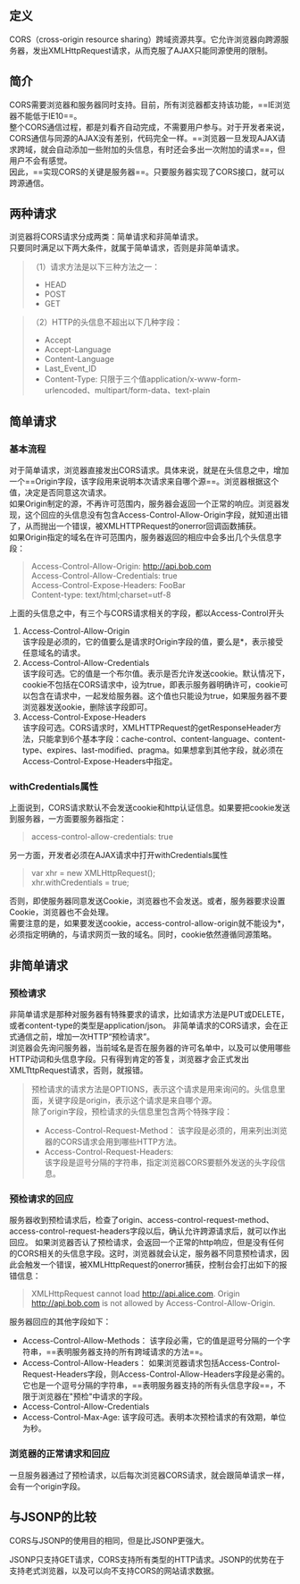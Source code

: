 ## 定义
CORS（cross-origin resource sharing）跨域资源共享。它允许浏览器向跨源服务器，发出XMLHttpRequest请求，从而克服了AJAX只能同源使用的限制。
## 简介
CORS需要浏览器和服务器同时支持。目前，所有浏览器都支持该功能，==IE浏览器不能低于IE10==。  
整个CORS通信过程，都是刘看齐自动完成，不需要用户参与。对于开发者来说，CORS通信与同源的AJAX没有差别，代码完全一样。==浏览器一旦发现AJAX请求跨域，就会自动添加一些附加的头信息，有时还会多出一次附加的请求==，但用户不会有感觉。  
因此，==实现CORS的关键是服务器==。只要服务器实现了CORS接口，就可以跨源通信。
## 两种请求
浏览器将CORS请求分成两类：简单请求和非简单请求。  
只要同时满足以下两大条件，就属于简单请求，否则是非简单请求。
>（1）请求方法是以下三种方法之一：
> - HEAD
> - POST
> - GET  

> （2）HTTP的头信息不超出以下几种字段：
> - Accept
> - Accept-Language
> - Content-Language
> - Last_Event_ID
> - Content-Type: 只限于三个值application/x-www-form-urlencoded、multipart/form-data、text-plain

## 简单请求
### 基本流程 
对于简单请求，浏览器直接发出CORS请求。具体来说，就是在头信息之中，增加一个==Origin字段，该字段用来说明本次请求来自哪个源==。浏览器根据这个值，决定是否同意这次请求。  
如果Origin制定的源，不再许可范围内，服务器会返回一个正常的响应。浏览器发现，这个回应的头信息没有包含Access-Control-Allow-Origin字段，就知道出错了，从而抛出一个错误，被XMLHTTPRequest的onerror回调函数捕获。  
如果Origin指定的域名在许可范围内，服务器返回的相应中会多出几个头信息字段：
> Access-Control-Allow-Origin: http://api.bob.com  
Access-Control-Allow-Credentials: true  
Access-Control-Expose-Headers: FooBar  
Content-type: text/html;charset=utf-8

上面的头信息之中，有三个与CORS请求相关的字段，都以Access-Control开头
1. Access-Control-Allow-Origin  
    该字段是必须的，它的值要么是请求时Origin字段的值，要么是*，表示接受任意域名的请求。
2. Access-Control-Allow-Credentials  
    该字段可选。它的值是一个布尔值。表示是否允许发送cookie。默认情况下，cookie不包括在CORS请求中，设为true，即表示服务器明确许可，cookie可以包含在请求中，一起发给服务器。这个值也只能设为true，如果服务器不要浏览器发送ookie，删除该字段即可。
3. Access-Control-Expose-Headers  
    该字段可选。CORS请求时，XMLHTTPRequest的getResponseHeader方法，只能拿到6个基本字段：cache-control、content-language、content-type、expires、last-modified、pragma。如果想拿到其他字段，就必须在Access-Control-Expose-Headers中指定。
### withCredentials属性
上面说到，CORS请求默认不会发送cookie和http认证信息。如果要把cookie发送到服务器，一方面要服务器指定：
> access-control-allow-credentials: true

另一方面，开发者必须在AJAX请求中打开withCredentials属性
> var xhr = new XMLHttpRequest();  
xhr.withCredentials = true;

否则，即使服务器同意发送Cookie，浏览器也不会发送。或者，服务器要求设置Cookie，浏览器也不会处理。  
需要注意的是，如果要发送cookie，access-control-allow-origin就不能设为*，必须指定明确的，与请求网页一致的域名。同时，cookie依然遵循同源策略。

## 非简单请求
### 预检请求
非简单请求是那种对服务器有特殊要求的请求，比如请求方法是PUT或DELETE，或者content-type的类型是application/json。
非简单请求的CORS请求，会在正式通信之前，增加一次HTTP“预检请求”。  
浏览器会先询问服务器，当前域名是否在服务器的许可名单中，以及可以使用哪些HTTP动词和头信息字段。只有得到肯定的答复，浏览器才会正式发出XMLTttpRequest请求，否则，就报错。
> 预检请求的请求方法是OPTIONS，表示这个请求是用来询问的。头信息里面，关键字段是origin，表示这个请求是来自哪个源。  
除了origin字段，预检请求的头信息里包含两个特殊字段：
> - Access-Control-Request-Method：
该字段是必须的，用来列出浏览器的CORS请求会用到哪些HTTP方法。
> - Access-Control-Request-Headers:  
该字段是逗号分隔的字符串，指定浏览器CORS要额外发送的头字段信息。

### 预检请求的回应
服务器收到预检请求后，检查了origin、access-control-request-method、access-control-request-headers字段以后，确认允许跨源请求后，就可以作出回应。
如果浏览器否认了预检请求，会返回一个正常的http响应，但是没有任何的CORS相关的头信息字段。这时，浏览器就会认定，服务器不同意预检请求，因此会触发一个错误，被XMLHttpRequest的onerror捕获，控制台会打出如下的报错信息：
> XMLHttpRequest cannot load http://api.alice.com.
Origin http://api.bob.com is not allowed by Access-Control-Allow-Origin.

服务器回应的其他字段如下：  
- Access-Control-Allow-Methods：
    该字段必需，它的值是逗号分隔的一个字符串，==表明服务器支持的所有跨域请求的方法==。
- Access-Control-Allow-Headers：
    如果浏览器请求包括Access-Control-Request-Headers字段，则Access-Control-Allow-Headers字段是必需的。它也是一个逗号分隔的字符串，==表明服务器支持的所有头信息字段==，不限于浏览器在"预检"中请求的字段。
- Access-Control-Allow-Credentials
- Access-Control-Max-Age: 
    该字段可选。表明本次预检请求的有效期，单位为秒。
### 浏览器的正常请求和回应
一旦服务器通过了预检请求，以后每次浏览器CORS请求，就会跟简单请求一样，会有一个origin字段。
## 与JSONP的比较
CORS与JSONP的使用目的相同，但是比JSONP更强大。

JSONP只支持GET请求，CORS支持所有类型的HTTP请求。JSONP的优势在于支持老式浏览器，以及可以向不支持CORS的网站请求数据。
